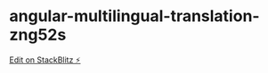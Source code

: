 # angular-multilingual-translation-zng52s

[Edit on StackBlitz ⚡️](https://stackblitz.com/edit/angular-multilingual-translation-zng52s)